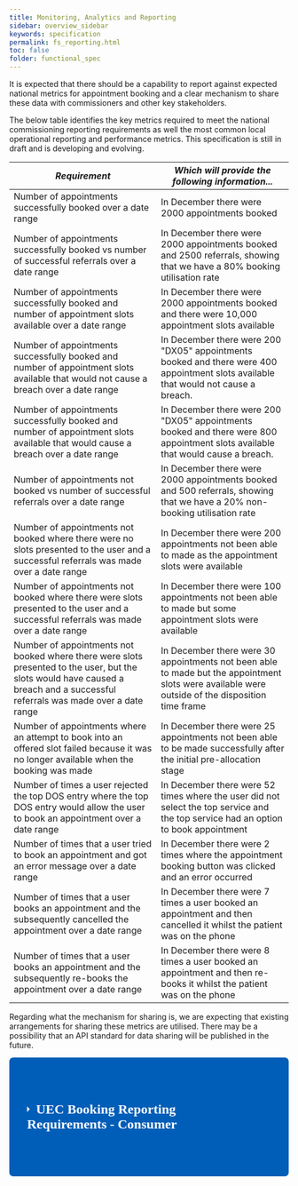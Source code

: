 ```yaml
---
title: Monitoring, Analytics and Reporting
sidebar: overview_sidebar
keywords: specification
permalink: fs_reporting.html
toc: false
folder: functional_spec
---
```


It is expected that there should be a capability to report against expected national metrics for appointment booking and a clear mechanism to share these data with commissioners and other key stakeholders.

The below table identifies the key metrics required to meet the national commissioning reporting requirements as well the most common local operational reporting and performance metrics. This specification is still in draft and is developing and evolving.

| *Requirement*                                                                                                                                                                   | *Which will provide the following information...*                                                                                                   |
|--------------------------------------------------------------------------------------------------------------------------------------------------------------------------------|---------------------------------------------------------------------------------------------------------------------------------------------------|
| Number of appointments successfully booked over a date range                                                                                                                   | In December there were 2000 appointments booked                                                                                                   |
| Number of appointments successfully booked vs number of successful referrals over a date range                                                                                 | In December there were 2000 appointments booked and 2500 referrals, showing that we have a 80% booking utilisation rate                           |
| Number of appointments successfully booked and number of appointment slots available over a date range                                                                         | In December there were 2000 appointments booked and there were 10,000 appointment slots available                                                 |
| Number of appointments successfully booked and number of appointment slots available that would not cause a breach over a date range                                           | In December there were 200 "DX05" appointments booked and there were 400 appointment slots available that would not cause a breach.               |
| Number of appointments successfully booked and number of appointment slots available that would cause a breach over a date range                                               | In December there were 200 "DX05" appointments booked and there were 800 appointment slots available that would cause a breach.                   |
| Number of appointments not booked vs number of successful referrals over a date range                                                                                          | In December there were 2000 appointments booked and 500 referrals, showing that we have a 20% non-booking utilisation rate                        |
| Number of appointments not booked where there were no slots presented to the user and a successful referrals was made over a date range                                        | In December there were 200 appointments not been able to made as the appointment slots were available                                             |
| Number of appointments not booked where there were slots presented to the user and a successful referrals was made over a date range                                           | In December there were 100 appointments not been able to made but some appointment slots were available                                           |
| Number of appointments not booked where there were slots presented to the user, but the slots would have caused a breach and a successful referrals was made over a date range | In December there were 30 appointments not been able to made but the appointment slots were available were outside of the disposition time frame  |
| Number of appointments where an attempt to book into an offered slot failed because it was no longer available when the booking was made                                       | In December there were 25 appointments not been able to be made successfully after the initial pre-allocation stage                               |
| Number of times a user rejected the top DOS entry where the top DOS entry would allow the user to book an appointment over a date range                                        | In December there were 52 times where the user did not select the top service and the top service had an option to book appointment               |
| Number of times that a user tried to book an appointment and got an error message over a date range                                                                            | In December there were 2 times where the appointment booking button was clicked and an error occurred                                             |
| Number of times that a user books an appointment and the subsequently cancelled the appointment over a date range                                                              | In December there were 7 times a user booked an appointment and then cancelled it whilst the patient was on the phone                             |
| Number of times that a user books an appointment and the subsequently re-books the appointment over a date range                                                               | In December there were 8 times a user booked an appointment and then re-books it whilst the patient was on the phone                              |


Regarding what the mechanism for sharing is, we are expecting that existing arrangements for sharing these metrics are utilised. There may be a possibility that an API standard for data sharing will be published in the future.


<link rel="stylesheet" href="https://unpkg.com/purecss@1.0.1/build/pure-min.css" integrity="sha384-oAOxQR6DkCoMliIh8yFnu25d7Eq/PHS21PClpwjOTeU2jRSq11vu66rf90/cZr47" crossorigin="anonymous">

<style>
    .wrap-collabsible {
    margin-bottom: 1.2rem 0;
  }

  input[type='checkbox'] {
    display: none;
  }

  .lbl-toggle {
    display: block;

    font-weight: bold;
    font-family: Verdana;
    font-size: 1.5rem;
    // text-transform: uppercase;
    text-align: left;

    padding: 5rem;
    padding-left: 2rem;

    color: #FFFFFF;
    background: #005EB8;

    cursor: pointer;

    border-radius: 7px;
    transition: all 0.25s ease-out;
  }

  .lbl-toggle:hover {
    color: #7C5A0B;
  }

  .lbl-toggle::before {
    content: ' ';
    display: inline-block;

    border-top: 5px solid transparent;
    border-bottom: 5px solid transparent;
    border-left: 5px solid currentColor;
    vertical-align: middle;
    margin-right: .7rem;
    transform: translateY(-2px);

    transition: transform .2s ease-out;
  }

  .toggle:checked + .lbl-toggle::before {
    transform: rotate(90deg) translateX(-3px);
  }

  .collapsible-content {
    max-height: 0px;
    overflow: hidden;
    transition: max-height .25s ease-in-out;
  }

  .toggle:checked + .lbl-toggle + .collapsible-content {
    max-height: 1600px;
  }

  .toggle:checked + .lbl-toggle {
    border-bottom-right-radius: 0;
    border-bottom-left-radius: 0;
  }

  .collapsible-content .content-inner {
    background: rgba(0, 0, 0, 0.01);
    border-bottom: 1px solid rgba(250, 224, 66, .45);
    border-bottom-left-radius: 7px;
    border-bottom-right-radius: 7px;
    padding: .5rem 1rem;
  }
</style>
<p>
<div class="wrap-collabsible">
  <input id="collapsible1" class="toggle" type="checkbox">
  <label for="collapsible1" class="lbl-toggle">UEC Booking Reporting Requirements - Consumer</label>
  <div class="collapsible-content">
    <div class="content-inner">
      <p>        
      <table class="pure-table pure-table-bordered"> 
            <thead>
              <tr>
                <th data-field="REQUIREMENT" data-sortable="true">Requirement</th>
                <th data-field="OUTPUT" data-sortable="true">Which will produce the following data....</th>                
              </tr>
            </thead>
            <tbody>        
      <!------------------------------ROW----------------------------------->        
              <tr>
                <td>requirement-here</td>
                <td>output-here</td>      
              </tr>
      <!------------------------------ROW----------------------------------->   
              <tr>
                <td>Number of appointments successfully booked over a date range</td>
                <td>In December there were 2000 appointments booked</td>      
              </tr>
      <!------------------------------ROW----------------------------------->   
            </tbody>
      </table> 
      </p>
    </div>
  </div>
</div>

<p>
